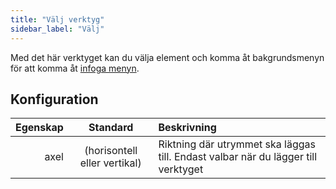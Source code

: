 ```yaml
---
title: "Välj verktyg"
sidebar_label: "Välj"
---
```



Med det här verktyget kan du välja element och komma åt bakgrundsmenyn för att komma åt [infoga menyn](../add).

## Konfiguration

| Egenskap |           Standard           | Beskrivning                                                                       |
| --------:|:----------------------------:|:--------------------------------------------------------------------------------- |
|     axel | (horisontell eller vertikal) | Riktning där utrymmet ska läggas till. Endast valbar när du lägger till verktyget |
